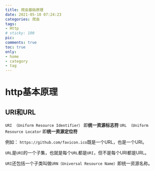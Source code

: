 ```yaml
---
title: 爬虫基础原理
date: 2021-05-10 07:24:23
categories: 爬虫
tags:
- Http
# sticky: 100
pic:
comments: true
toc: true
only:
- home
- category
- tag
---
```


# http基本原理

## URI和URL

`URI （Uniform Resource Identifier）` 即**统一资源标志符**
`URL （Uniform Resource Locator` 即**统一资源定位符**

例如：
`https://github.com/favicon.ico`既是一个URL，也是一个URI。

`URL`是`URI`的一个子集，也就是每个`URL`都是`URI`，但不是每个URI都是URL。

`URI`还包括一个子类叫做`URN（Universal Resource Name）`即统一资源名称。

